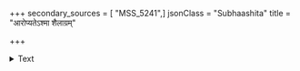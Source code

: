 +++
secondary_sources = [ "MSS_5241",]
jsonClass = "Subhaashita"
title = "आरोप्यतेऽश्मा शैलाग्रम्"

+++

<details><summary>Text</summary>

आरोप्यतेऽश्मा शैलाग्रं यथा यत्नेन भूयसा।  
निपात्यते सुखेनाधस् तथात्मा गुणदोषयोः॥
</details>
